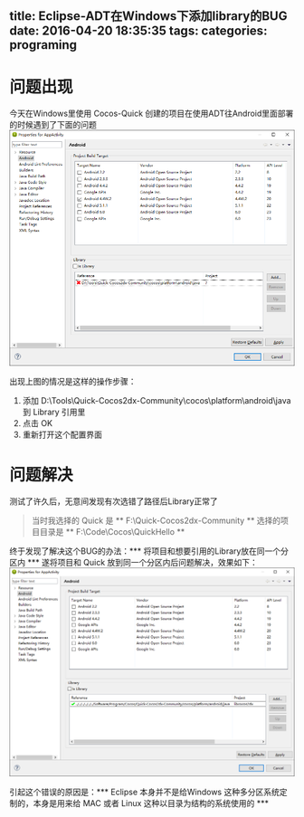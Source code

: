 title: Eclipse-ADT在Windows下添加library的BUG
date: 2016-04-20 18:35:35
tags:
categories: programing
---
# 问题出现
今天在Windows里使用 Cocos-Quick 创建的项目在使用ADT往Android里面部署的时候遇到了下面的问题
![](/images/20160420/adt_add_library_bug.png)

出现上图的情况是这样的操作步骤：
1. 添加 D:\Tools\Quick-Cocos2dx-Community\cocos\platform\android\java 到 Library 引用里
2. 点击 OK
3. 重新打开这个配置界面

# 问题解决
测试了许久后，无意间发现有次选错了路径后Library正常了
> 当时我选择的 Quick 是 ** F:\Quick-Cocos2dx-Community **
> 选择的项目目录是 ** F:\Code\Cocos\QuickHello **

终于发现了解决这个BUG的办法：*** 将项目和想要引用的Library放在同一个分区内 ***
遂将项目和 Quick 放到同一个分区内后问题解决，效果如下：
![](/images/20160420/adt_add_library_bug_ok.png)

引起这个错误的原因是：*** Eclipse 本身并不是给Windows 这种多分区系统定制的，本身是用来给 MAC 或者 Linux 这种以目录为结构的系统使用的 ***